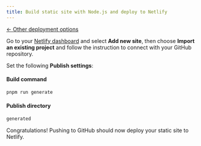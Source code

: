 ```yaml
---
title: Build static site with Node.js and deploy to Netlify
---
```


[← Other deployment options](/guide/deploy/#deploy-static-site-with-ci%2Fcd)

Go to your [Netlify dashboard](https://app.netlify.com/) and select **Add new site**, then choose **Import an existing project** and follow the instruction to connect with your GitHub repository.

Set the following **Publish settings**:

#### Build command

```sh
pnpm run generate
```

#### Publish directory

```sh
generated
```

Congratulations! Pushing to GitHub should now deploy your static site to Netlify.
